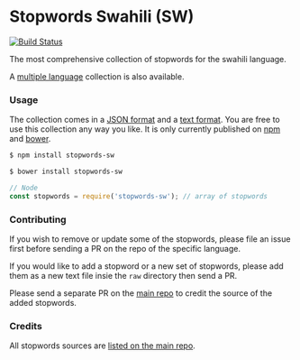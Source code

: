 Stopwords Swahili (SW)
=======

[![Build Status](https://travis-ci.org/stopwords-iso/stopwords-sw.svg?branch=master)](https://travis-ci.org/stopwords-iso/stopwords-sw)

The most comprehensive collection of stopwords for the swahili language.

A [multiple language](https://github.com/stopwords-iso/stopwords-iso) collection is also available.

### Usage

The collection comes in a
[JSON format](https://raw.githubusercontent.com/stopwords-iso/stopwords-sw/master/stopwords-sw.json) and a
[text format](https://raw.githubusercontent.com/stopwords-iso/stopwords-sw/master/stopwords-sw.txt).
You are free to use this collection any way you like.
It is only currently published on [npm](https://www.npmjs.com/stopwords-sw) and [bower](https://bower.io).

```sh
$ npm install stopwords-sw
```

```sh
$ bower install stopwords-sw
```

```js
// Node
const stopwords = require('stopwords-sw'); // array of stopwords
```

### Contributing

If you wish to remove or update some of the stopwords, please file an issue first before sending a PR on the repo of the specific language.

If you would like to add a stopword or a new set of stopwords, please add them as a new text file insie the `raw` directory then send a PR.

Please send a separate PR on the [main repo](https://github.com/stopwords-iso/stopwords-iso) to credit the source of the added stopwords.

### Credits

All stopwords sources are [listed on the main repo](https://github.com/stopwords-iso/stopwords-iso/blob/master/CREDITS.md).
